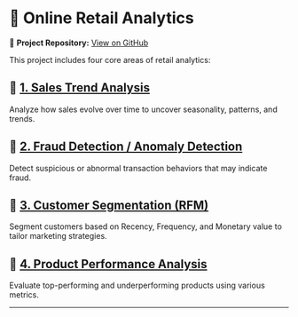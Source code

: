 
# 🛒 Online Retail Analytics

🔗 **Project Repository:** [View on GitHub](https://github.com/your-username/your-repo-name)


This project includes four core areas of retail analytics:

## 🔹 [1. Sales Trend Analysis](#1-sales-trend-analysis)
Analyze how sales evolve over time to uncover seasonality, patterns, and trends.

## 🔹 [2. Fraud Detection / Anomaly Detection](#2-fraud-detection--anomaly-detection)
Detect suspicious or abnormal transaction behaviors that may indicate fraud.

## 🔹 [3. Customer Segmentation (RFM)](#3-customer-segmentation-rfm)
Segment customers based on Recency, Frequency, and Monetary value to tailor marketing strategies.

## 🔹 [4. Product Performance Analysis](#4-product-performance-analysis)
Evaluate top-performing and underperforming products using various metrics.

---




